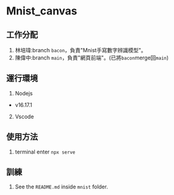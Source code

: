 # Mnist_canvas

## 工作分配
1. 林培瑋:branch `bacon`，負責"Mnist手寫數字辨識模型"。
2. 陳偉中:branch `main`，負責"網頁前端"。(已將`bacon`merge回`main`)
## 運行環境
1. Nodejs
  - v16.17.1
2. Vscode

## 使用方法
1. terminal enter `npx serve`

## 訓練
1. See the `README.md` inside `mnist` folder.


